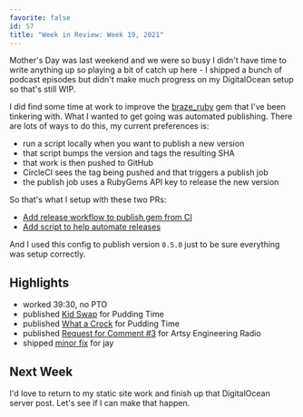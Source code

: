 ```yaml
---
favorite: false
id: 57
title: "Week in Review: Week 19, 2021"
---
```


Mother's Day was last weekend and we were so busy I didn't have time to write
anything up so playing a bit of catch up here - I shipped a bunch of podcast
episodes but didn't make much progress on my DigitalOcean setup so that's still
WIP.

I did find some time at work to improve the [braze_ruby][] gem that I've been
tinkering with. What I wanted to get going was automated publishing. There are
lots of ways to do this, my current preferences is:

* run a script locally when you want to publish a new version
* that script bumps the version and tags the resulting SHA
* that work is then pushed to GitHub
* CircleCI sees the tag being pushed and that triggers a publish job
* the publish job uses a RubyGems API key to release the new version

So that's what I setup with these two PRs:

* [Add release workflow to publish gem from CI](https://github.com/jonallured/braze_ruby/pull/29)
* [Add script to help automate releases](https://github.com/jonallured/braze_ruby/pull/30)

And I used this config to publish version `0.5.0` just to be sure everything was
setup correctly.

## Highlights

* worked 39:30, no PTO
* published [Kid Swap][pt-22] for Pudding Time
* published [What a Crock][pt-23] for Pudding Time
* published [Request for Comment #3][aer-17] for Artsy Engineering Radio
* shipped [minor fix][jay-45] for jay

## Next Week

I'd love to return to my static site work and finish up that DigitalOcean server
post. Let's see if I can make that happen.

[braze_ruby]: https://github.com/jonallured/braze_ruby
[pt-22]: https://puddingtime.buzzsprout.com/1470301/8480831-kid-swap
[pt-23]: https://puddingtime.buzzsprout.com/1470301/8523115-what-a-crock
[aer-17]: https://podcasts.apple.com/us/podcast/17-request-for-comment-3/id1545870104?i=1000521629173
[jay-45]: https://github.com/jonallured/jay/pull/45

[gh-activity]: https://github.com/search?s=created&o=desc&q=author:jonallured+created:2021-05-02..2021-05-15
